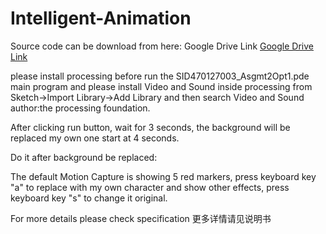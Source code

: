 # Intelligent-Animation

Source code can be download from here: Google Drive Link [Google Drive Link](https://drive.google.com/file/d/1syZgdoMTPDGacofPZiufweyoVIiJo3A5/view?usp=sharing)

please install processing before run the SID470127003_Asgmt2Opt1.pde main program
and please install Video and Sound inside processing from Sketch->Import Library->Add Library and then search Video and Sound author:the processing foundation.

After clicking run button, wait for 3 seconds, the background will be replaced my own one start at 4 seconds.


Do it after background be replaced:

The default Motion Capture is showing 5 red markers, press keyboard key "a" to replace with my own character and show other effects, press keyboard key "s" to change it original.

For more details please check specification
更多详情请见说明书